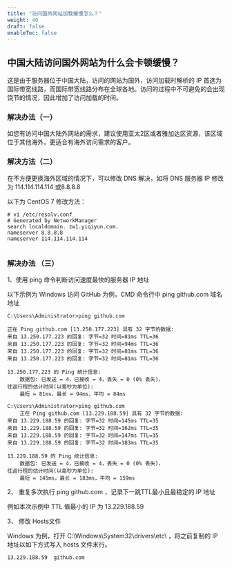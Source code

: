 ```yaml
---
title: "访问国外网站加载缓慢怎么？"
weight: 40
draft: false
enableToc: false
---
```



## 中国大陆访问国外网站为什么会卡顿缓慢？

   这是由于服务器位于中国大陆，访问的网站为国外，访问加载时解析的 IP 首选为国际带宽线路，而国际带宽线路分布在全球各地。访问的过程中不可避免的会出现饶节的情况，因此增加了访问加载的时间。



### 解决办法（一）

如您有访问中国大陆外网站的需求，建议使用亚太2区或者雅加达区资源，该区域位于其他海外，更适合有海外访问需求的客户。



### 解决方法（二）

在不方便更换海外区域的情况下，可以修改 DNS 解决，如将 DNS 服务器 IP 修改为 114.114.114.114 或8.8.8.8

以下为 CentOS 7 修改方法：

```
# vi /etc/resolv.conf 
# Generated by NetworkManager
search localdomain. zw1.yiqiyun.com.
nameserver 8.8.8.8
nameserver 114.114.114.114
                                                                                                               
```



### 解决办法 （三）

1、使用 ping 命令判断访问速度最快的服务器 IP 地址

以下示例为 Windows 访问 GitHub 为例，CMD 命令行中 ping github.com 域名地址

```
C:\Users\Administrator>ping github.com

正在 Ping github.com [13.250.177.223] 具有 32 字节的数据:
来自 13.250.177.223 的回复: 字节=32 时间=81ms TTL=36
来自 13.250.177.223 的回复: 字节=32 时间=94ms TTL=36
来自 13.250.177.223 的回复: 字节=32 时间=81ms TTL=36
来自 13.250.177.223 的回复: 字节=32 时间=81ms TTL=36

13.250.177.223 的 Ping 统计信息:
    数据包: 已发送 = 4，已接收 = 4，丢失 = 0 (0% 丢失)，
往返行程的估计时间(以毫秒为单位):
    最短 = 81ms，最长 = 94ms，平均 = 84ms
    
C:\Users\Administrator>ping github.com    
    正在 Ping github.com [13.229.188.59] 具有 32 字节的数据:
来自 13.229.188.59 的回复: 字节=32 时间=145ms TTL=35
来自 13.229.188.59 的回复: 字节=32 时间=162ms TTL=35
来自 13.229.188.59 的回复: 字节=32 时间=147ms TTL=35
来自 13.229.188.59 的回复: 字节=32 时间=183ms TTL=35

13.229.188.59 的 Ping 统计信息:
    数据包: 已发送 = 4，已接收 = 4，丢失 = 0 (0% 丢失)，
往返行程的估计时间(以毫秒为单位):
    最短 = 145ms，最长 = 183ms，平均 = 159ms
```

2、 重复多次执行 ping  github.com ，记录下一跳TTL最小且最稳定的 IP 地址

例如本次示例中 TTL 值最小的 IP 为 13.229.188.59



3、 修改 Hosts文件

Windows 为例，打开 C:\Windows\System32\drivers\etc\ ，将之前复制的 IP 地址以如下方式写入 hosts 文件末行。

```
13.229.188.59  github.com  
```

